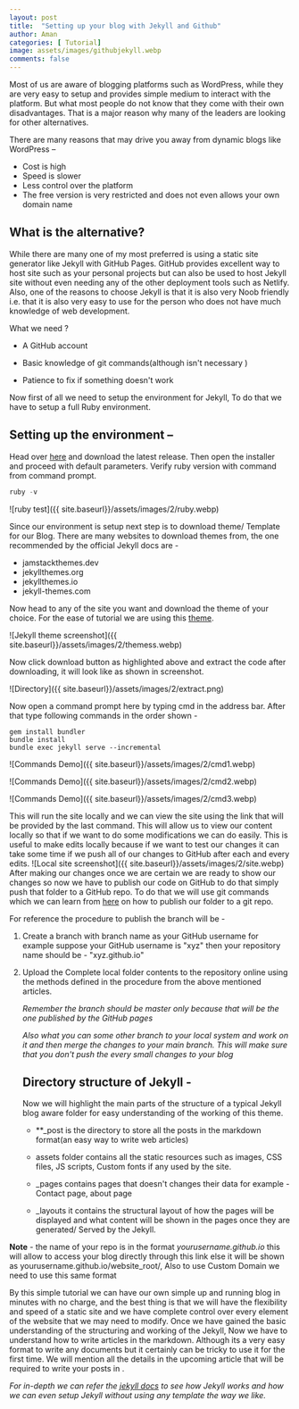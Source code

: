 ```yaml
---
layout: post
title:  "Setting up your blog with Jekyll and Github"
author: Aman
categories: [ Tutorial]
image: assets/images/githubjekyll.webp
comments: false
---
```


 Most of us are aware of blogging platforms such as WordPress, while they are very easy to setup and provides simple medium to interact with the platform. But what most people do not know that they come with their own disadvantages. That is a major reason why many of the leaders are looking for other alternatives. 

There are many reasons that may drive you away from dynamic blogs like WordPress – 

- Cost is high
- Speed is slower 
- Less control over the platform
- The free version is very restricted and does not even allows your own domain name


## What is the alternative?

While there are many one of my most preferred is using a static site generator like Jekyll with GitHub Pages. GitHub provides excellent way to host site such as your personal projects but can also be used to host Jekyll site without even needing any of the other deployment tools such as Netlify. Also, one of the reasons to choose Jekyll is that it is also very Noob friendly i.e. that it is also very easy to use for the person who does not have much knowledge of web development.

What we need ?

- A GitHub account 

- Basic knowledge of git commands(although isn't necessary )

- Patience to fix if something doesn't work

  <!--Custom domain ( if we want give our blog a professional look, else it would look something like “yourusername.github.io” )-->

Now first of all we need to setup the environment for Jekyll, To do that we have to setup a full Ruby environment. 

## Setting up the environment –
Head over [here](https://rubyinstaller.org/) and download the latest release.
Then open the installer and proceed with default parameters.
Verify ruby version with command from command prompt.

```powershell
ruby -v
```

![ruby test]({{ site.baseurl}}/assets/images/2/ruby.webp)

Since our environment is setup next step is to download theme/ Template for our Blog. There are many websites to download themes from, the one recommended by the official Jekyll docs are - 

-  jamstackthemes.dev
- jekyllthemes.org
- jekyllthemes.io
- jekyll-themes.com

Now head to any of the site you want and download the theme of your choice. For the ease of tutorial we are using this [theme](https://jamstackthemes.dev/theme/dark-poole/). 

![Jekyll theme screenshot]({{ site.baseurl}}/assets/images/2/themess.webp)

Now click download button as highlighted above and extract the code after downloading, it will look like as shown in screenshot.

![Directory]({{ site.baseurl}}/assets/images/2/extract.png)

Now open a command prompt here by typing cmd in the address bar. After that type following commands in the order shown - 

```
gem install bundler
bundle install
bundle exec jekyll serve --incremental
```
![Commands Demo]({{ site.baseurl}}/assets/images/2/cmd1.webp)

![Commands Demo]({{ site.baseurl}}/assets/images/2/cmd2.webp)

![Commands Demo]({{ site.baseurl}}/assets/images/2/cmd3.webp)

This will run the site locally and we can view the site using the link that will be provided by the last command. This will allow us to view our content locally so that if we want to do some modifications we can do easily. This is useful to make edits locally because if we want to test our changes it can take some time if we push all of our changes to GitHub after each and every edits. 
![Local site screenshot]({{ site.baseurl}}/assets/images/2/site.webp)
After making our changes once we are certain we are ready to show our changes so now we have to publish our code on GitHub to do that simply push that folder to a GitHub repo. To do that we will use git commands which we can learn from [here](https://www.datacamp.com/community/tutorials/git-push-pull) on how to publish our folder to a git repo. 

For reference  the procedure to publish the branch will be - 

1. Create a branch with branch name as your GitHub username for example suppose your GitHub username is "xyz" then your repository name should be - "xyz.github.io"

2. Upload the Complete local folder contents to the repository online using the methods defined in the procedure from the above mentioned articles.

   *Remember the branch should be master only because that will be the one published by the GitHub pages*

   *Also what you can some other branch to your local system and work on it and then merge the changes to your main branch. This will make sure that you don't push the every small changes to your blog*

   ## Directory structure of Jekyll -

   Now we will highlight the main parts of the structure of a typical Jekyll blog aware folder for easy understanding of the working of this theme.

   - **_post is the directory to store all the posts in the markdown format(an easy way to write web articles)

   - assets folder contains all the static resources such as images, CSS files, JS scripts, Custom fonts if any used by the site.

   - _pages contains pages that doesn't changes their data for example -  Contact page, about page

   - _layouts it contains the structural layout of how the pages will be displayed and what content will be shown in the pages once they are generated/ Served by the Jekyll.


**Note** - the name of your repo is in the format *yourusername.github.io* this will allow to access your blog directly through this link else  it will be shown as yourusername.github.io/website_root/, Also to use Custom Domain we need to use this same format

By this simple tutorial we can have our own simple up and running blog in minutes with no charge, and the best thing is that we will have the flexibility and speed of a static site and we have complete control over every element of the website that we may need to modify. Once we have gained the basic understanding of the structuring and working of the Jekyll, Now we have to understand how to write articles in the markdown. Although its a very easy format to write any documents but it certainly can be tricky to use it for the first time. We will mention all the details in the upcoming article that will be required to write your posts in .

*For in-depth we can refer the [jekyll docs](<https://jekyllrb.com/docs/>) to see how Jekyll works and how we can even setup Jekyll without using any template the way we like.*

